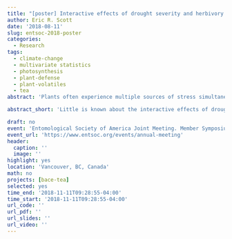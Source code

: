 ```yaml
---
title: "[poster] Interactive effects of drought severity and herbivory on tea (Camellia sinensis) volatile and non-volatile metabolites."
author: Eric R. Scott
date: '2018-08-11'
slug: entsoc-2018-poster
categories:
  - Research
tags:
  - climate-change
  - multivariate statistics
  - photosynthesis
  - plant-defense
  - plant-volatiles
  - tea
abstract: 'Plants often experience multiple sources of stress simultaneously, yet little is known about interactive effects of multiple stressors on plant metabolic responses. Plants are well known to respond to both drought and insect herbivory through the induced production of secondary metabolites. When challenged with both sources of stress, redundancy in these metabolic responses or hormonal crosstalk may lead to priming of herbivore-induced responses by drought. On the other hand, severe drought stress also reduces photosynthetic activity, reducing the carbon pool available for production of secondary metabolites, which could inhibit herbivore-induced responses under drought conditions. We tested the interactive effects of drought stress and simulated herbivory in tea plants (*Camellia sinensis*) grown under varying rainfall interception treatments that were subsequently exposed to an exogenous methyl jasmonate (MeJA) treatment. Here, we show that tea plants experiencing severe drought are unable to respond to simulated herbivory (exogenous MeJA) through induced volatile and non-volatile production when they are severely drought stressed, although they respond as expected under moderate drought stress. Specifically, we find that the majority of volatile metabolites induced by MeJA in moderately stressed plants are not induced or reduced in concentration by MeJA application in severely drought stressed plants. However, a minority of volatile metabolites are induced more strongly in severely drought stressed tea plants. In addition to having implications for plant--herbivore interactions in the presence of abiotic stress, these results have important implications for tea quality.'

abstract_short: 'Little is known about the interactive effects of drought and insect herbivory on plant chemistry. Drought stress could prime induced responses to herbivory due to shared metabolic pathways in abiotic and biotic stress responses.  On the other hand, drought stress might limit induced responses to herbivory due to reduction in photosynthesis limiting precursor metabolites for secondary metabolite production.  We show that tea plants are less able to change their volatile profiles in response to simulated herbivory when they are drought stressed, indicating that reduced photosynesis may inhibit induced responses.  However, a few important metabolites responded more strongly to simulated herbivory under drought stress, indicating the potential for priming by drought stress.'

draft: no
event: 'Entomological Society of America Joint Meeting. Member Symposium: *Plant Metabolism in Plant-Herbivore Interactions: Crossing the Borders between Primary and Secondary Metabolism*'
event_url: 'https://www.entsoc.org/events/annual-meeting'
header:
  caption: ''
  image: ''
highlight: yes
location: 'Vancouver, BC, Canada'
math: no
projects: [bace-tea]
selected: yes
time_end: '2018-11-11T09:28:55-04:00'
time_start: '2018-11-11T09:28:55-04:00'
url_code: ''
url_pdf: ''
url_slides: ''
url_video: ''
---
```


